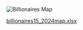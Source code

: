 ![Billionaires Map](https://raw.githubusercontent.com/Abiodun360of/GIF-image1/main/billionaires15_2024map.gif)


[billionaires15_2024map.xlsx](https://github.com/user-attachments/files/19321201/billionaires15_2024map.xlsx)


